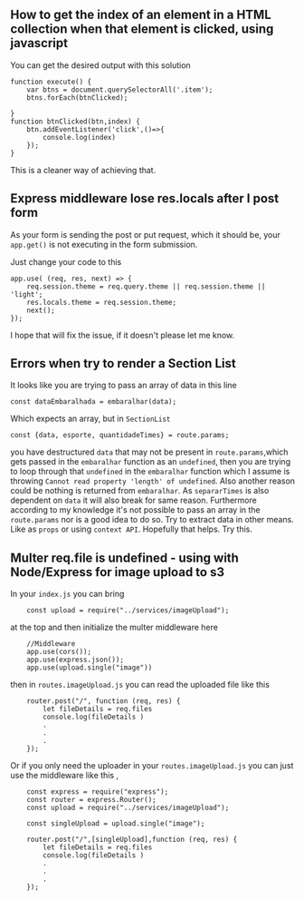 ## How to get the index of an element in a HTML collection when that element is clicked, using javascript

You can get the desired output with this solution
```
function execute() {
    var btns = document.querySelectorAll('.item');
    btns.forEach(btnClicked);
    
}
function btnClicked(btn,index) {
    btn.addEventListener('click',()=>{
        console.log(index)
    });
}
```
This is a cleaner way of achieving that.
 
## Express middleware lose res.locals after I post form

As your form is sending the post or put request, which it should be, your `app.get()` is not executing in the form submission. 

Just change your code to this
```
app.use( (req, res, next) => {
    req.session.theme = req.query.theme || req.session.theme || 'light';
    res.locals.theme = req.session.theme;
    next();
});
```
I hope that will fix the issue, if it doesn't please let me know.

## Errors when try to render a Section List

It looks like you are trying to pass an array of data in this line 

    const dataEmbaralhada = embaralhar(data);

Which expects an array, but in `SectionList`

`const {data, esporte, quantidadeTimes} = route.params;`

you have destructured `data` that may not be present in `route.params`,which gets passed in the `embaralhar` function as an `undefined`, then you are trying to loop through that `undefined` in the `embaralhar` function which I assume is throwing `Cannot read property 'length' of undefined`. Also another reason could be nothing is returned from `embaralhar`. As `separarTimes` is also dependent on `data` it will also break for same reason. Furthermore according to my knowledge it's not possible to pass an array in the `route.params` nor is a good idea to do so. Try to extract data in other means. Like as `props` or using `context API`. Hopefully that helps. Try this.     

## Multer req.file is undefined - using with Node/Express for image upload to s3

In your `index.js` you can bring 
```
    const upload = require("../services/imageUpload");
```
at the top and then initialize the multer middleware here 
```
    //Middleware
    app.use(cors());
    app.use(express.json());
    app.use(upload.single("image"))
```
then in `routes.imageUpload.js` you can read the uploaded file like this 
```
    router.post("/", function (req, res) {
        let fileDetails = req.files
        console.log(fileDetails )
        .
        .
        .
    });
```
Or if you only need the uploader in your `routes.imageUpload.js` you can just use the middleware like this ,

```
    const express = require("express");
    const router = express.Router();
    const upload = require("../services/imageUpload");

    const singleUpload = upload.single("image");

    router.post("/",[singleUpload],function (req, res) {
        let fileDetails = req.files
        console.log(fileDetails )
        .
        .
        .
    });
```